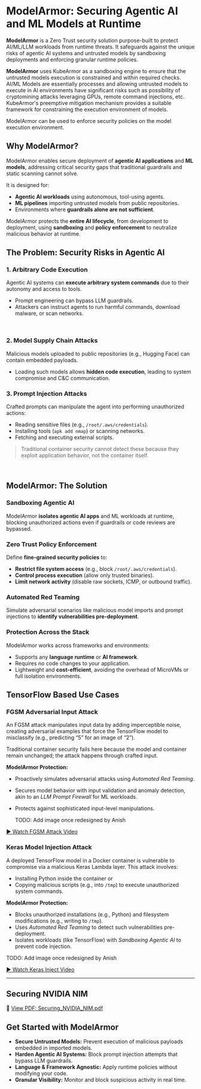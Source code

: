# ModelArmor: Securing Agentic AI and ML Models at Runtime

**ModelArmor** is a Zero Trust security solution purpose-built to protect AI/ML/LLM workloads from runtime threats. It safeguards against the unique risks of agentic AI systems and untrusted models by sandboxing deployments and enforcing granular runtime policies.

**ModelArmor** uses KubeArmor as a sandboxing engine to ensure that the untrusted models execution is constrained and within required checks. AI/ML Models are essentially processes and allowing untrusted models to execute in AI environments have significant risks such as possibility of cryptomining attacks leveraging GPUs, remote command injections, etc. KubeArmor's preemptive mitigation mechanism provides a suitable framework for constraining the execution environment of models.

ModelArmor can be used to enforce security policies on the model execution environment.

## Why ModelArmor?

ModelArmor enables secure deployment of **agentic AI applications** and **ML models**, addressing critical security gaps that traditional guardrails and static scanning cannot solve.

It is designed for:

- **Agentic AI workloads** using autonomous, tool-using agents.
- **ML pipelines** importing untrusted models from public repositories.
- Environments where **guardrails alone are not sufficient**.

ModelArmor protects the **entire AI lifecycle**, from development to deployment, using **sandboxing** and **policy enforcement** to neutralize malicious behavior at runtime.

## The Problem: Security Risks in Agentic AI

### 1. Arbitrary Code Execution

Agentic AI systems can **execute arbitrary system commands** due to their autonomy and access to tools.

- Prompt engineering can bypass LLM guardrails.
- Attackers can instruct agents to run harmful commands, download malware, or scan networks.

<img src="../.gitbook/assets/modelarmor/demo1.png" class="center" alt="">

<img src="../.gitbook/assets/modelarmor/demo2.png" class="center" alt="">

### 2. Model Supply Chain Attacks

Malicious models uploaded to public repositories (e.g., Hugging Face) can contain embedded payloads.

- Loading such models allows **hidden code execution**, leading to system compromise and C\&C communication.

### 3. Prompt Injection Attacks

Crafted prompts can manipulate the agent into performing unauthorized actions:

- Reading sensitive files (e.g., `/root/.aws/credentials`).
- Installing tools (`apk add nmap`) or scanning networks.
- Fetching and executing external scripts.

> Traditional container security cannot detect these because they exploit application behavior, not the container itself.

<img src="../.gitbook/assets/modelarmor/risk1.png" class="center" alt="">

<img src="../.gitbook/assets/modelarmor/risk2.png" class="center" alt="">

## ModelArmor: The Solution

### Sandboxing Agentic AI

ModelArmor **isolates agentic AI apps** and ML workloads at runtime, blocking unauthorized actions even if guardrails or code reviews are bypassed.

### Zero Trust Policy Enforcement

Define **fine-grained security policies** to:

- **Restrict file system access** (e.g., block `/root/.aws/credentials`).
- **Control process execution** (allow only trusted binaries).
- **Limit network activity** (disable raw sockets, ICMP, or outbound traffic).

### Automated Red Teaming

Simulate adversarial scenarios like malicious model imports and prompt injections to **identify vulnerabilities pre-deployment**.

### Protection Across the Stack

ModelArmor works across frameworks and environments:

- Supports any **language runtime** or **AI framework**.
- Requires no code changes to your application.
- Lightweight and **cost-efficient**, avoiding the overhead of MicroVMs or full isolation environments.

## TensorFlow Based Use Cases

### FGSM Adversarial Input Attack

An FGSM attack manipulates input data by adding imperceptible noise, creating adversarial examples that force the TensorFlow model to misclassify (e.g., predicting “5” for an image of “2”).

Traditional container security fails here because the model and container remain unchanged; the attack happens through crafted input.

**ModelArmor Protection:**

- Proactively simulates adversarial attacks using _Automated Red Teaming_.
- Secures model behavior with input validation and anomaly detection, akin to an _LLM Prompt Firewall_ for ML workloads.
- Protects against sophisticated input-level manipulations.

  TODO: Add image once redesigned by Anish

[▶️ Watch FGSM Attack Video](https://drive.google.com/file/d/1EnmsIiR4G4bYmoxBIHTk1bDkW2XatM4N/preview)

### Keras Model Injection Attack

A deployed TensorFlow model in a Docker container is vulnerable to compromise via a malicious Keras Lambda layer. This attack involves:

- Installing Python inside the container or
- Copying malicious scripts (e.g., into `/tmp`) to execute unauthorized system commands.

**ModelArmor Protection:**

- Blocks unauthorized installations (e.g., Python) and filesystem modifications (e.g., writing to `/tmp`).
- Uses _Automated Red Teaming_ to detect such vulnerabilities pre-deployment.
- Isolates workloads (like TensorFlow) with _Sandboxing Agentic AI_ to prevent code injection.

TODO: Add image once redesigned by Anish

[▶️ Watch Keras Inject Video](https://drive.google.com/file/d/1olGBz3WUoJqmcAVdRY7uImKTHggRX6nK/preview)

---

## Securing NVIDIA NIM

📄 [View PDF: Securing_NVIDIA_NIM.pdf](https://drive.google.com/file/d/16DjsSyOAWr1S4EwSTBSx63SLDHPFnSAh/preview)

## Get Started with ModelArmor

- **Secure Untrusted Models:** Prevent execution of malicious payloads embedded in imported models.
- **Harden Agentic AI Systems:** Block prompt injection attempts that bypass LLM guardrails.
- **Language & Framework Agnostic:** Apply runtime policies without modifying your code.
- **Granular Visibility:** Monitor and block suspicious activity in real time.
